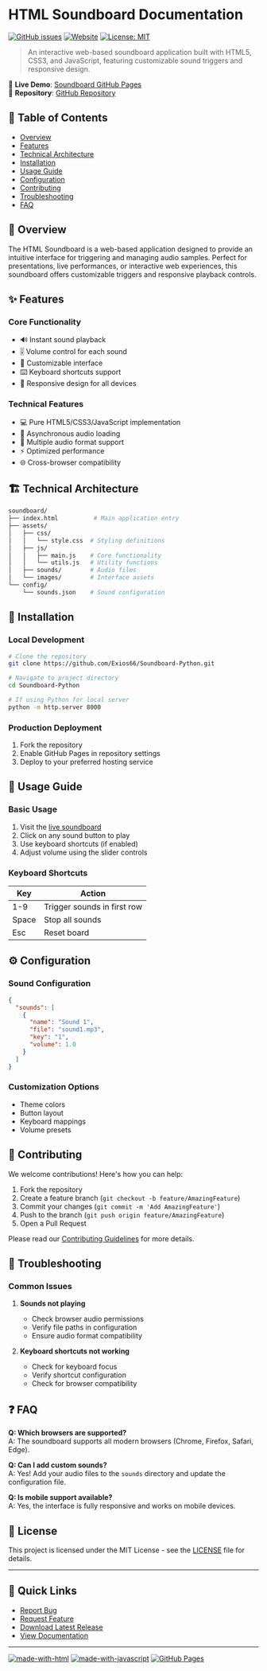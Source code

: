 # HTML Soundboard Documentation

[![GitHub issues](https://img.shields.io/github/issues/Exios66/Soundboard-Python.svg)](https://github.com/Exios66/Soundboard-Python/issues)
[![Website](https://img.shields.io/website?url=https%3A%2F%2Fexios66.github.io%2Ftruth-deception-architecture%2F)](https://exios66.github.io/truth-deception-architecture/)
[![License: MIT](https://img.shields.io/badge/License-MIT-yellow.svg)](https://opensource.org/licenses/MIT)

> An interactive web-based soundboard application built with HTML5, CSS3, and JavaScript, featuring customizable sound triggers and responsive design.

📌 **Live Demo**: [Soundboard GitHub Pages](https://exios66.github.io/truth-deception-architecture/)  
🔗 **Repository**: [GitHub Repository](https://github.com/Exios66/Soundboard-Python)

## 📑 Table of Contents

- [Overview](#overview)
- [Features](#features)
- [Technical Architecture](#technical-architecture)
- [Installation](#installation)
- [Usage Guide](#usage-guide)
- [Configuration](#configuration)
- [Contributing](#contributing)
- [Troubleshooting](#troubleshooting)
- [FAQ](#faq)

## 🎯 Overview

The HTML Soundboard is a web-based application designed to provide an intuitive interface for triggering and managing audio samples. Perfect for presentations, live performances, or interactive web experiences, this soundboard offers customizable triggers and responsive playback controls.

## ✨ Features

### Core Functionality
- 🔊 Instant sound playback
- 🎚️ Volume control for each sound
- 🎨 Customizable interface
- ⌨️ Keyboard shortcuts support
- 📱 Responsive design for all devices

### Technical Features
- 💻 Pure HTML5/CSS3/JavaScript implementation
- 🔄 Asynchronous audio loading
- 🎵 Multiple audio format support
- ⚡ Optimized performance
- 🌐 Cross-browser compatibility

## 🏗️ Technical Architecture

```bash
soundboard/
├── index.html          # Main application entry
├── assets/
│   ├── css/
│   │   └── style.css  # Styling definitions
│   ├── js/
│   │   ├── main.js    # Core functionality
│   │   └── utils.js   # Utility functions
│   ├── sounds/        # Audio files
│   └── images/        # Interface assets
└── config/
    └── sounds.json    # Sound configuration
```

## 🚀 Installation

### Local Development

```bash
# Clone the repository
git clone https://github.com/Exios66/Soundboard-Python.git

# Navigate to project directory
cd Soundboard-Python

# If using Python for local server
python -m http.server 8000
```

### Production Deployment
1. Fork the repository
2. Enable GitHub Pages in repository settings
3. Deploy to your preferred hosting service

## 📖 Usage Guide

### Basic Usage
1. Visit the [live soundboard](https://exios66.github.io/truth-deception-architecture/)
2. Click on any sound button to play
3. Use keyboard shortcuts (if enabled)
4. Adjust volume using the slider controls

### Keyboard Shortcuts
| Key | Action |
|-----|--------|
| 1-9 | Trigger sounds in first row |
| Space | Stop all sounds |
| Esc | Reset board |

## ⚙️ Configuration

### Sound Configuration
```json
{
  "sounds": [
    {
      "name": "Sound 1",
      "file": "sound1.mp3",
      "key": "1",
      "volume": 1.0
    }
  ]
}
```

### Customization Options
- Theme colors
- Button layout
- Keyboard mappings
- Volume presets

## 🤝 Contributing

We welcome contributions! Here's how you can help:

1. Fork the repository
2. Create a feature branch (`git checkout -b feature/AmazingFeature`)
3. Commit your changes (`git commit -m 'Add AmazingFeature'`)
4. Push to the branch (`git push origin feature/AmazingFeature`)
5. Open a Pull Request

Please read our [Contributing Guidelines](CONTRIBUTING.md) for more details.

## 🔧 Troubleshooting

### Common Issues
1. **Sounds not playing**
   - Check browser audio permissions
   - Verify file paths in configuration
   - Ensure audio format compatibility

2. **Keyboard shortcuts not working**
   - Check for keyboard focus
   - Verify shortcut configuration
   - Check for browser compatibility

## ❓ FAQ

**Q: Which browsers are supported?**  
A: The soundboard supports all modern browsers (Chrome, Firefox, Safari, Edge).

**Q: Can I add custom sounds?**  
A: Yes! Add your audio files to the `sounds` directory and update the configuration file.

**Q: Is mobile support available?**  
A: Yes, the interface is fully responsive and works on mobile devices.

## 📄 License

This project is licensed under the MIT License - see the [LICENSE](LICENSE) file for details.

---

## 🔗 Quick Links

- [Report Bug](https://github.com/Exios66/Soundboard-Python/issues)
- [Request Feature](https://github.com/Exios66/Soundboard-Python/issues)
- [Download Latest Release](https://github.com/Exios66/Soundboard-Python/releases)
- [View Documentation](https://github.com/Exios66/Soundboard-Python/wiki)

---

[![made-with-html](https://img.shields.io/badge/Made%20with-HTML-1f425f.svg)](https://developer.mozilla.org/en-US/docs/Web/HTML)
[![made-with-javascript](https://img.shields.io/badge/Made%20with-JavaScript-1f425f.svg)](https://developer.mozilla.org/en-US/docs/Web/JavaScript)
[![GitHub Pages](https://img.shields.io/badge/GitHub-Pages-brightgreen)](https://pages.github.com/)
